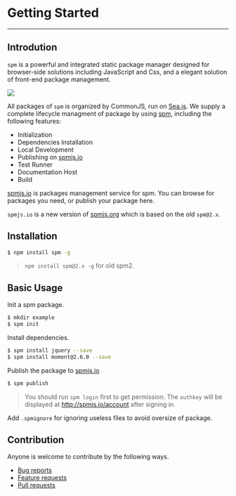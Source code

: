 # Getting Started

---

## Introdution

`spm` is a powerful and integrated static package manager designed for browser-side solutions including JavaScript and Css, and a elegant solution of front-end package management.

![](https://i.alipayobjects.com/i/localhost/png/201404/2YQxOTYoFp.png)

All packages of `spm` is organized by CommonJS, run on [Sea.js](https://github.com/seajs/seajs). We supply a complete lifecycle managment of package by using [spm](https://github.com/spmjs/spm), including the following features:

- Initialization
- Dependencies Installation
- Local Development
- Publishing on [spmjs.io](http://spmjs.io)
- Test Runner
- Documentation Host
- Build

[spmjs.io](http://spmjs.io/) is packages management service for spm. You can browse for packages you need, or publish your package here.

`spmjs.io` is a new version of [spmjs.org](https://spmjs.org/) which is based on the old `spm@2.x`.

## Installation

```bash
$ npm install spm -g
```

> `npm install spm@2.x -g` for old spm2.

## Basic Usage

Init a spm package.

```bash
$ mkdir example
$ spm init
```

Install dependencies.

```bash
$ spm install jquery --save
$ spm install moment@2.6.0 --save
```

Publish the package to [spmjs.io](http://spmjs.io/)

```bash
$ spm publish
```

> You should run `spm login` first to get permission. The `authkey` will be displayed at http://spmjs.io/account after signing in.

Add `.spmignore` for ignoring useless files to avoid oversize of package.

## Contribution

Anyone is welcome to contribute by the following ways.

- [Bug reports](https://github.com/spmjs/spm/issues)
- [Feature requests](https://github.com/spmjs/spm/issues)
- [Pull requests](https://github.com/spmjs/spm/pulls)
